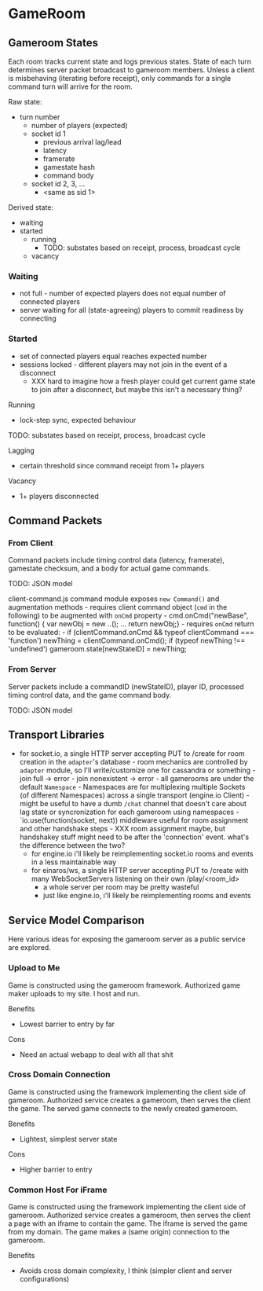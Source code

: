# GameRoom

## Gameroom States

Each room tracks current state and logs previous states.
State of each turn determines server packet broadcast to gameroom members.
Unless a client is misbehaving (iterating before receipt), only commands for a single command turn will arrive for the room.

Raw state:

- turn number
    - number of players (expected)
    - socket id 1
        - previous arrival lag/lead
        - latency
        - framerate
        - gamestate hash
        - command body
    - socket id 2, 3, ...
        - <same as sid 1>

Derived state:

- waiting
- started
    - running
        - TODO: substates based on receipt, process, broadcast cycle
    - vacancy

### Waiting

- not full - number of expected players does not equal number of connected players
- server waiting for all (state-agreeing) players to commit readiness by connecting

### Started

- set of connected players equal reaches expected number
- sessions locked - different players may not join in the event of a disconnect
    - XXX hard to imagine how a fresh player could get current game state to join after a disconnect, but maybe this isn't a necessary thing?

Running

- lock-step sync, expected behaviour

TODO: substates based on receipt, process, broadcast cycle

Lagging

- certain threshold since command receipt from 1+ players

Vacancy

- 1+ players disconnected

## Command Packets

### From Client

Command packets include timing control data (latency, framerate), gamestate checksum, and a body for actual game commands.

TODO: JSON model

client-command.js command module exposes `new Command()` and augmentation methods
    - requires client command object (`cmd` in the following) to be augmented with `onCmd` property
    - cmd.onCmd("newBase", function() { var newObj = new ..(); ... return newObj;}
        - requires `onCmd` return to be evaluated:
            - if (clientCommand.onCmd && typeof clientCommand === 'function') newThing = clientCommand.onCmd(); if (typeof newThing !== 'undefined') gameroom.state[newStateID] = newThing;

### From Server

Server packets include a commandID (newStateID), player ID, processed timing control data, and the game command body.

TODO: JSON model

## Transport Libraries

- for socket.io, a single HTTP server accepting PUT to /create for room creation in the `adapter`'s database
        - room mechanics are controlled by `adapter` module, so I'll write/customize one for cassandra or something
            - join full -> error
            - join nonexistent -> error
        - all gamerooms are under the default `Namespace`
            - Namespaces are for multiplexing multiple Sockets (of different Namespaces) across a single transport (engine.io Client)
            - might be useful to have a dumb `/chat` channel that doesn't care about lag state or syncronization for each gameroom using namespaces
        - `io.use(function(socket, next)) middleware useful for room assignment and other handshake steps
            - XXX room assignment maybe, but handshakey stuff might need to be after the 'connection' event.  what's the difference between the two?
    - for engine.io i'll likely be reimplementing socket.io rooms and events in a less maintainable way
    - for einaros/ws, a single HTTP server accepting PUT to /create with many WebSocketServers listening on their own /play/<room_id>
        - a whole server per room may be pretty wasteful
        - just like engine.io, i'll likely be reimplementing rooms and events

## Service Model Comparison

Here various ideas for exposing the gameroom server as a public service are explored.

### Upload to Me

Game is constructed using the gameroom framework.
Authorized game maker uploads to my site.
I host and run.

Benefits

- Lowest barrier to entry by far

Cons

- Need an actual webapp to deal with all that shit

### Cross Domain Connection

Game is constructed using the framework implementing the client side of gameroom.
Authorized service creates a gameroom, then serves the client the game.
The served game connects to the newly created gameroom.

Benefits

- Lightest, simplest server state

Cons

- Higher barrier to entry

### Common Host For iFrame

Game is constructed using the framework implementing the client side of gameroom.
Authorized service creates a gameroom, then serves the client a page with an iframe to contain the game.
The iframe is served the game from my domain.
The game makes a (same origin) connection to the gameroom.

Benefits

- Avoids cross domain complexity, I think (simpler client and server configurations)
